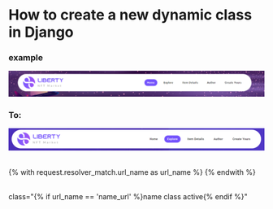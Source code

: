 <h1>How to create a new dynamic class in Django</h1>

<h3>example</h3>
<img src="./1.png" alt="">

<h3>To:</h3>
<img src="./2.png" alt="">
<p>
    <br>
    {% with request.resolver_match.url_name as url_name %}
    {% endwith %}
</p>
<p>
    <br>
    class="{% if url_name == 'name_url' %}name class active{% endif %}"
</p>